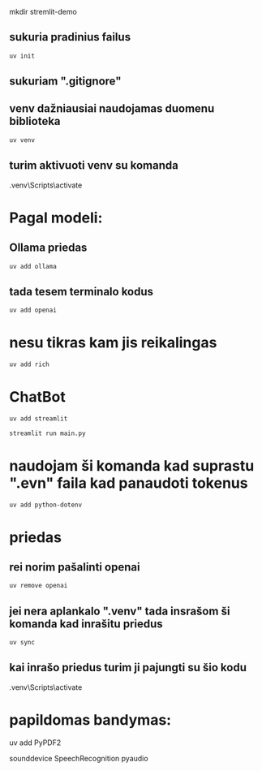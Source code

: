 mkdir stremlit-demo

## sukuria pradinius failus
```sh
uv init
```
## sukuriam ".gitignore"
## venv dažniausiai naudojamas duomenu biblioteka
```sh
uv venv
```
## turim aktivuoti venv su komanda
.venv\Scripts\activate

# Pagal modeli:
## Ollama priedas
```sh
uv add ollama
```
## tada tesem terminalo kodus
```sh
uv add openai
```

# nesu tikras kam jis reikalingas
```sh
uv add rich
```

# ChatBot
```sh
uv add streamlit
```
```sh
streamlit run main.py
```

# naudojam ši komanda kad suprastu ".evn" faila kad panaudoti tokenus
```sh
uv add python-dotenv
```


# priedas
## rei norim pašalinti openai
```sh
uv remove openai
```
## jei nera aplankalo ".venv" tada insrašom ši komanda kad inrašitu priedus
```sh
uv sync
```
## kai inrašo priedus turim ji pajungti su šio kodu
.venv\Scripts\activate



# papildomas bandymas:
uv add PyPDF2



sounddevice
SpeechRecognition
pyaudio 